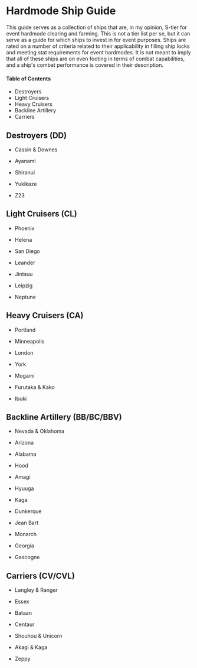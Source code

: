 # Hardmode Ship Guide
This guide serves as a collection of ships that are, in my opinion, S-tier for event hardmode clearing and farming. This is not a tier list per se, but it can serve as a guide for which ships to invest in for event purposes. Ships are rated on a number of criteria related to their applicability in filling ship locks and meeting stat requirements for event hardmodes. It is not meant to imply that all of these ships are on even footing in terms of combat capabilities, and a ship's combat performance is covered in their description.

#### Table of Contents
 - Destroyers
 - Light Cruisers
 - Heavy Cruisers
 - Backline Artillery
 - Carriers

## Destroyers (DD)
 - Cassin & Downes
 
 - Ayanami
 
 - Shiranui
 
 - Yukikaze
 
 - Z23

## Light Cruisers (CL)
 - Phoenix
 
 - Helena
 
 - San Diego
 
 - Leander
 
 - Jintsuu
 
 - Leipzig
   
 - Neptune

## Heavy Cruisers (CA)
 - Portland
 
 - Minneapolis
 
 - London
 
 - York
 
 - Mogami
 
 - Furutaka & Kako
 
 - Ibuki
 
## Backline Artillery (BB/BC/BBV)
 - Nevada & Oklahoma
 
 - Arizona
 
 - Alabama
 
 - Hood
 
 - Amagi
 
 - Hyuuga
 
 - Kaga
 
 - Dunkerque
 
 - Jean Bart
 
 - Monarch
 
 - Georgia
 
 - Gascogne
 
## Carriers (CV/CVL)
 - Langley & Ranger
 
 - Essex
 
 - Bataan
 
 - Centaur
 
 - Shouhou & Unicorn
 
 - Akagi & Kaga
 
 - Zeppy

